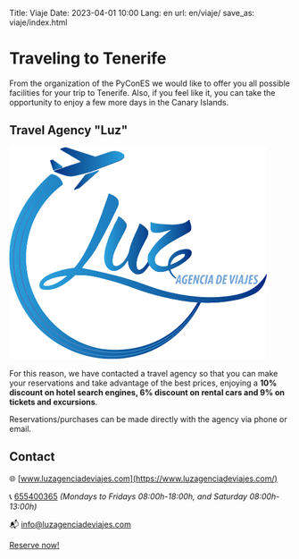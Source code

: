 Title: Viaje
Date: 2023-04-01 10:00
Lang: en
url: en/viaje/
save_as: viaje/index.html

# Traveling to Tenerife

From the organization of the PyConES we would like to offer you all possible
facilities for your trip to Tenerife. Also, if you feel like it, you can take
the opportunity to enjoy a few more days in the Canary Islands.

##  Travel Agency "Luz"

<img class="logo-agencia-viajes"
  src="../theme/assets/images/viaje/luz-agencia-viajes.png" />

For this reason, we have contacted a travel agency so that you can make your
reservations and take advantage of the best prices, enjoying a **10% discount on
hotel search engines, 6% discount on rental cars and 9% on tickets and
excursions**.

Reservations/purchases can be made directly with the agency via phone or email.

## Contact

🌐 [www.luzagenciadeviajes.com](https://www.luzagenciadeviajes.com/)

📞 [655400365](tel:655400365) *(Mondays to Fridays 08:00h-18:00h, and Saturday 08:00h-13:00h)*

📬 [info@luzagenciadeviajes.com](mailto:info@luzagenciadeviajes.com)

<div class="center-buttons">
  <a href="https://luzagenciadeviajes.com" class="button boton-reserva">
    Reserve now!
  </a>
</div>
